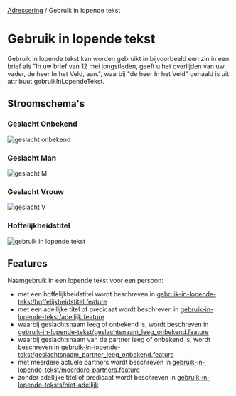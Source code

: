 [Adressering](/personen/informatieproducten/adressering) / Gebruik in lopende tekst

# Gebruik in lopende tekst

Gebruik in lopende tekst kan worden gebruikt in bijvoorbeeld een zin in een brief als "In uw brief van 12 mei jongstleden, geeft u het overlijden van uw vader, de heer In het Veld, aan.", waarbij "de heer In het Veld" gehaald is uit attribuut gebruikInLopendeTekst.

## Stroomschema's

### Geslacht Onbekend
![geslacht onbekend](stroomschema-geslacht-O.png)

### Geslacht Man
![geslacht M](stroomschema-aanhef-M.png)

### Geslacht Vrouw
![geslacht V](stroomschema-aanschrijfwijze-V.png)

### Hoffelijkheidstitel
![gebruik in lopende tekst](stroomschema-gebruikinlopendetekst.png)

## Features

Naamgebruik in een lopende tekst voor een persoon:
- met een hoffelijkheidstitel wordt beschreven in [gebruik-in-lopende-tekst/hoffelijkheidstitel.feature](/features/persoon/adressering/gebruikinlopendetekst/hoffelijkheidstitel.feature)
- met een adellijke titel of predicaat wordt beschreven in [gebruik-in-lopende-tekst/adellijk.feature](/features/persoon/adressering/gebruikinlopendetekst/adellijk.feature)
- waarbij geslachtsnaam leeg of onbekend is, wordt beschreven in [gebruik-in-lopende-tekst/geslachtsnaam_leeg_onbekend.feature](/features/persoon/adressering/gebruikinlopendetekst/geslachtsnaam_leeg_onbekend.feature)
- waarbij geslachtsnaam van de partner leeg of onbekend is, wordt beschreven in [gebruik-in-lopende-tekst/geslachtsnaam_partner_leeg_onbekend.feature](/features/persoon/adressering/gebruikinlopendetekst/geslachtsnaam_partner_leeg_onbekend.feature)
- met meerdere actuele partners wordt beschreven in [gebruik-in-lopende-tekst/meerdere-partners.feature](/features/persoon/adressering/gebruikinlopendetekst/meerdere-partners.feature)
- zonder adellijke titel of predicaat wordt beschreven in [gebruik-in-lopende-teksts/niet-adellijk](/features/persoon/adressering/gebruikinlopendetekst/niet-adellijk.feature)
